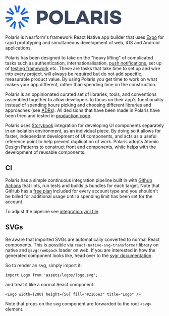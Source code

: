 [![Logo][logo-img]][docs]

Polaris is Nearform's framework React Native app builder that uses [Expo](https://expo.io) for rapid prototyping and simultaneous development of web, iOS and Android applications.

Polaris has been designed to take on the "heavy lifting" of complicated tasks such as authentication, internationalisation, [push notifications](/docs/pushNotifications.md), set up of [testing framework](/docts/testing.md) etc. These are tasks that take time to set up and wire into every project, will always be required but do not add specific, measurable product value. By using Polaris you get time to work on what makes your app different, rather than spending time on the construction.

Polaris is an oppinionated curated set of libraries, tools, and conventions assembled together to allow developers to focus on their app's functionality instead of spending hours picking and choosing different libraries and approaches (see [ADRs](/docs/ADRS/README.md)). All decisions that have been made in Polaris have been tried and tested in [production code](https://www.nearform.com/services/accelerators/polaris/).

Polaris uses [Storybook](/docs/storybook.md) integration for developing UI components separately in an isolation environment, as an individual piece. By doing so it allows for faster, independant development of UI components, and acts as a useful reference point to help prevent duplication of work. Polaris adopts Atomic Design Patterns to construct front end components, whiic helps with the development of reusable components.

## CI

Polaris has a simple continuous integration pipeline built in with [Github Actions](https://docs.github.com/en/actions) that lints, run tests and builds js bundles for each target. Note that GitHub has a [free plan](https://docs.github.com/en/github/setting-up-and-managing-billing-and-payments-on-github/about-billing-for-github-actions) included for every account type and you shouldn't be billed for additional usage until a spending limit has been set for the account.

To adjust the pipeline see [integration.yml file](.github/workflows/integration.yml).

## SVGs

Be aware that imported SVGs are automatically converted to normal React components. This is possible via `react-native-svg-transformer` library on native and `@svgr/webpack` loader on web. If you are interested in how the generated component looks like, head over to the [svgr documentation](https://react-svgr.com/docs/getting-started/).

So to render an svg, simply import it:

```
import Logo from 'assets/logos/logo.svg';
```

and treat it like a normal React component:

```
<Logo width={200} height={50} fill="#2165e3" title="Logo" />
```

Note that props on the svg component are forwarded to the root `<svg>` element.

[logo-img]: docs/img/Polaris_logo.svg
[docs]: https://nf-polaris.netlify.com/#/
